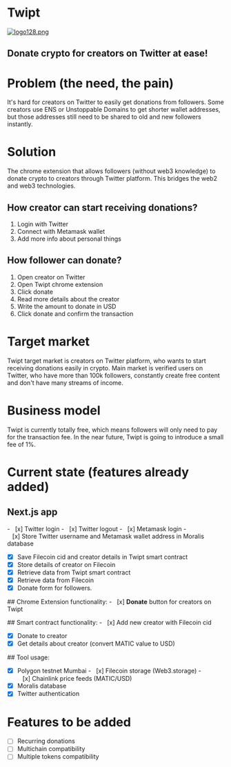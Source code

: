 # Twipt

[![logo128.png](https://i.postimg.cc/c40yHBCM/logo128.png)](https://postimg.cc/XXHD1Fwp)

## Donate crypto for creators on Twitter at ease!

# Problem (the need, the pain)
It's hard for creators on Twitter to easily get donations from followers. Some creators use ENS or Unstoppable Domains to get shorter wallet addresses, but those addresses still need to be shared to old and new followers instantly.

# Solution
The chrome extension that allows followers (without web3 knowledge) to donate crypto to creators through Twitter platform. This bridges the web2 and web3 technologies.

## How creator can start receiving donations?
1. Login with Twitter
2. Connect with Metamask wallet
3. Add more info about personal things

## How follower can donate?
1. Open creator on Twitter 
2. Open Twipt chrome extension
3. Click donate
4. Read more details about the creator
5. Write the amount to donate in USD
6. Click donate and confirm the transaction

# Target market
Twipt target market is creators on Twitter platform, who wants to start receiving donations easily in crypto. Main market is verified users on Twitter, who have more than 100k followers, constantly create free content and don't have many streams of income.

# Business model
Twipt is currently totally free, which means followers will only need to pay for the transaction fee. In the near future, Twipt is going to introduce a small fee of 1%.

# Current state (features already added)
## Next.js app
-   [x] Twitter login 
-   [x] Twitter logout 
-   [x] Metamask login
-   [x] Store Twitter username and Metamask wallet address in Moralis database
-   [x] Save Filecoin cid and creator details in Twipt smart contract
-   [x] Store details of creator on Filecoin
-   [x] Retrieve data from Twipt smart contract
-   [x] Retrieve data from Filecoin
-   [x] Donate form for followers.
  
## Chrome Extension functionality: 
-   [x] **Donate** button for creators on Twipt

## Smart contract functionality:
-   [x] Add new creator with Filecoin cid
-   [x] Donate to creator
-   [x] Get details about creator (convert MATIC value to USD)
  
## Tool usage:
-   [x] Polygon testnet Mumbai
-   [x] Filecoin storage (Web3.storage)
-   [x] Chainlink price feeds (MATIC/USD)
-   [x] Moralis database
-   [x] Twitter authentication

# Features to be added
-   [ ] Recurring donations
-   [ ] Multichain compatibility
-   [ ] Multiple tokens compatibility
